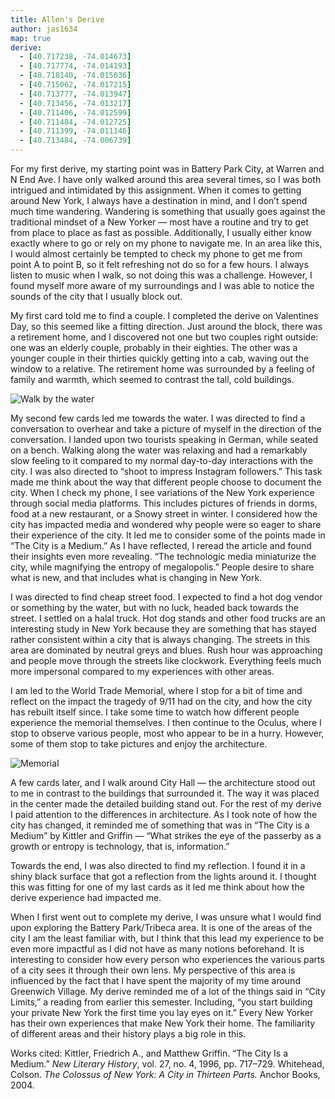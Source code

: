 ```yaml
---
title: Allen's Derive
author: jas1634
map: true
derive:
  - [40.717238, -74.014673]
  - [40.717774, -74.014193]
  - [40.718140, -74.015036]
  - [40.715062, -74.017215]
  - [40.713777, -74.013947]
  - [40.713456, -74.013217]
  - [40.711406, -74.012599]
  - [40.711484, -74.012725]
  - [40.711399, -74.011146]
  - [40.713484, -74.006739]
---
```


For my first derive, my starting point was in Battery Park City, at Warren and N End Ave. I have only walked around this area several times, so I was both intrigued and intimidated by this assignment. When it comes to getting around New York, I always have a destination in mind, and I don’t spend much time wandering. Wandering is something that usually goes against the traditional mindset of a New Yorker — most have a routine and try to get from place to place as fast as possible. Additionally, I usually either know exactly where to go or rely on my phone to navigate me. In an area like this, I would almost certainly be tempted to check my phone to get me from point A to point B, so it felt refreshing not do so for a few hours. I always listen to music when I walk, so not doing this was a challenge. However, I found myself more aware of my surroundings and I was able to notice the sounds of the city that I usually block out.

My first card told me to find a couple. I completed the derive on Valentines Day, so this seemed like a fitting direction. Just around the block, there was a retirement home, and I discovered not one but two couples right outside: one was an elderly couple, probably in their eighties. The other was a younger couple in their thirties quickly getting into a cab, waving out the window to a relative. The retirement home was surrounded by a feeling of family and warmth, which seemed to contrast the tall, cold buildings.

![Walk by the water](https://i.imgur.com/SNnlnRS.jpg)

My second few cards led me towards the water. I was directed to find a conversation to overhear and take a picture of myself in the direction of the conversation. I landed upon two tourists speaking in German, while seated on a bench. Walking along the water was relaxing and had a remarkably slow feeling to it compared to my normal day-to-day interactions with the city. I was also directed to “shoot to impress Instagram followers.” This task made me think about the way that different people choose to document the city. When I check my phone, I see variations of the New York experience through social media platforms. This includes pictures of friends in dorms, food at a new restaurant, or a Snowy street in winter. I considered how the city has impacted media and wondered why people were so eager to share their experience of the city. It led me to consider some of the points made in “The City is a Medium.”  As I have reflected, I reread the article and found their insights even more revealing. “The technologic media miniaturize the city, while magnifying the entropy of megalopolis.” People desire to share what is new, and that includes what is changing in New York.

I was directed to find cheap street food. I expected to find a hot dog vendor or something by the water, but with no luck, headed back towards the street. I settled on a halal truck. Hot dog stands and other food trucks are an interesting study in New York because they are something that has stayed rather consistent within a city that is always changing. The streets in this area are dominated by neutral greys and blues. Rush hour was approaching and people move through the streets like clockwork. Everything feels much more impersonal compared to my experiences with other areas.

I am led to the World Trade Memorial, where I stop for a bit of time and reflect on the impact the tragedy of 9/11 had on the city, and how the city has rebuilt itself since. I take some time to watch how different people experience the memorial themselves. I then continue to the Oculus, where I stop to observe various people, most who appear to be in a hurry. However, some of them stop to take pictures and enjoy the architecture.

![Memorial](https://i.imgur.com/D0eKozk.jpg)

A few cards later, and I walk around City Hall — the architecture stood out to me in contrast to the buildings that surrounded it. The way it was placed in the center made the detailed building stand out. For the rest of my derive I paid attention to the differences in architecture. As I took note of how the city has changed, it reminded me of something that was in “The City is a Medium” by Kittler and Griffin — “What strikes the eye of the passerby as a growth or entropy is technology, that is, information.”


Towards the end, I was also directed to find my reflection. I found it in a shiny black surface that got a reflection from the lights around it. I thought this was fitting for one of my last cards as it led me think about how the derive experience had impacted me.


When I first went out to complete my derive, I was unsure what I would find upon exploring the Battery Park/Tribeca area. It is one of the areas of the city I am the least familiar with, but I think that this lead my experience to be even more impactful as I did not have as many notions beforehand. It is interesting to consider how every person who experiences the various parts of a city sees it through their own lens. My perspective of this area is influenced by the fact that I have spent the majority of my time around Greenwich Village. My derive reminded me of a lot of the things said in “City Limits,” a reading from earlier this semester. Including, “you start building your private New York the first time you lay eyes on it.” Every New Yorker has their own experiences that make New York their home. The familiarity of different areas and their history plays a big role in this.


Works cited:
Kittler, Friedrich A., and Matthew Griffin. “The City Is a Medium.” *New Literary History*, vol. 27, no. 4, 1996, pp. 717–729. 
Whitehead, Colson. *The Colossus of New York: A City in Thirteen Parts.* Anchor Books, 2004.
